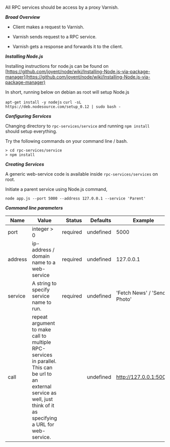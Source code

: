 All RPC services should be access by a proxy Varnish.

***Broad Overview***

* Client makes a request to Varnish.

* Varnish sends request to a RPC service.

* Varnish gets a response and forwards it to the client.


***Installing Node.js***

Installing instructions for node.js can be found on
[https://github.com/joyent/node/wiki/Installing-Node.js-via-package-manager](https://github.com/joyent/node/wiki/Installing-Node.js-via-package-manager)

In short, running below on debian as root will setup Node.js

``apt-get install -y nodejs``
``curl -sL https://deb.nodesource.com/setup_0.12 | sudo bash -``


***Configuring Services***

Changing directory to ``rpc-services/service`` and running ``npm install`` should setup everything.

Try the following commands on your command line / bash.

```
> cd rpc-services/service
> npm install
```

***Creating Services***

A generic web-service code is available inside ``rpc-services/services`` on root.

Initiate a parent service using Node.js command,

``node app.js --port 5000 --address 127.0.0.1 --service 'Parent'``

***Command line parameters***

| Name        | Value           | Status  | Defaults  | Example |
| ------------- |-------------| -----:|-----:|----|
| port      | integer > 0 | required |    undefined | 5000 |
| address      | ip-address / domain name to a web-service      |   required |    undefined | 127.0.0.1 |
| service | A string to specify service name to run.      |    required |    undefined | 'Fetch News' / 'Send Photo' |
| call | repeat argument to make call to multiple RPC-services in parallel. This can be url to an external service as well, just think of it as specifying a URL for web-service.      |     |    undefined | http://127.0.0.1:5001/
